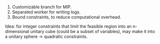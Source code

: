 1. Customizable branch for MIP.
2. Separated worker for writing logs.
3. Bound constraints, to reduce computational overhead.

Idea: for integer constraints that limit the feasible region 
into an n-dimensional unitary cube (could be a subset of variables),
may make it into a unitary sphere -> quadratic constraints.